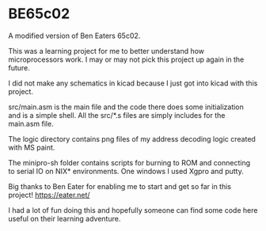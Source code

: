 # BE65c02

A modified version of Ben Eaters 65c02.

This was a learning project for me to better understand how microprocessors work.
I may or may not pick this project up again in the future.

I did not make any schematics in kicad because I just got into kicad with this project.

src/main.asm is the main file and the code there does some initialization and is a simple shell.
All the src/*.s files are simply includes for the main.asm file.

The logic directory contains png files of my address decoding logic created with MS paint.

The minipro-sh folder contains scripts for burning to ROM and connecting to serial IO on NIX* environments.
One windows I used Xgpro and putty.

Big thanks to Ben Eater for enabling me to start and get so far in this project!
https://eater.net/

I had a lot of fun doing this and hopefully someone can find some code here useful on their learning adventure.